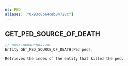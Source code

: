 ```yaml
---
ns: PED
aliases: ["0x93c8b64deb84728c"]
---
```

## GET_PED_SOURCE_OF_DEATH

```c
// 0x93C8B64DEB84728C
Entity GET_PED_SOURCE_OF_DEATH(Ped ped);
```

```
Retrieves the index of the entity that killed the ped.
```
